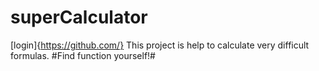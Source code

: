 # superCalculator
[login]{https://github.com/}
This project is help to calculate very difficult formulas.
#Find function yourself!#
